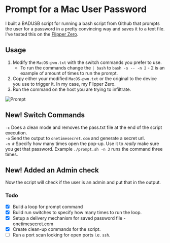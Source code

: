 # Prompt for a Mac User Password

I built a BADUSB script for running a bash script from Github that prompts the user for a password in a pretty convincing way and saves it to a text file. I've tested this on the [Flipper Zero](https://flipperzero.one/).

## <b>Usage</b>
1. Modify the `MacOS-pwn.txt` with the switch commands you prefer to use.
    * To run the commands change the `| bash` to `bash -s -- -n 2` - 2 is an example of amount of times to run the prompt.
2. Copy either your modified `MacOS-pwn.txt` or the original to the device you use to trigger it. In my case, my Flipper Zero. 
3. Run the command on the host you are trying to infiltrate.


![Prompt](images/password-prompt/prompt-run.png)

## <b>New! Switch Commands</b>

`-c` Does a clean mode and removes the pass.txt file at the end of the script execution.
<br> `-o` Send the output to `onetimesecret.com` and generate a secret url.
<br> `-n #` Specify how many times open the pop-up. Use it to <i>really</i> make sure you get that password. Example `./prompt.sh -n 3` runs the command three times.

## <b>New! Added an Admin check</b>

Now the script will check if the user is an admin and put that in the output.


### Todo
- [X] Build a loop for prompt command
- [X] Build run switches to specify how many times to run the loop. 
- [X] Setup a delivery mechanism for saved password file - onetimesecret.com
- [X] Create clean-up commands for the script.
- [ ] Run a port scan looking for open ports i.e. `ssh`.